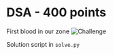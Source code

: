 # DSA - 400 points

First blood in our zone
![Challenge](DSA/images/firstblood.PNG)

Solution script in `solve.py`
